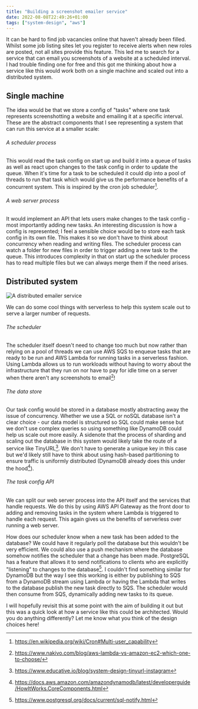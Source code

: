 ```yaml
---
title: "Building a screenshot emailer service"
date: 2022-08-08T22:49:26+01:00
tags: ["system-design", "aws"]
---
```

It can be hard to find job vacancies online that haven't already been filled. Whilst some job listing sites let you register to receive alerts when new roles are posted, not all sites provide this feature. This led me to search for a service that can email you screenshots of a website at a scheduled interval. I had trouble finding one for free and this got me thinking about how a service like this would work both on a single machine and scaled out into a distributed system. 

## Single machine
The idea would be that we store a config of "tasks" where one task represents screenshotting a website and emailing it at a specific interval. These are the abstract components that I see representing a system that can run this service at a smaller scale:

###### A scheduler process
This would read the task config on start up and build it into a queue of tasks as well as react upon changes to the task config in order to update the queue. When it's time for a task to be scheduled it could dip into a pool of threads to run that task which would give us the performance benefits of a concurrent system. This is inspired by the cron job scheduler[^1].

###### A web server process
It would implement an API that lets users make changes to the task config - most importantly adding new tasks. An interesting discussion is how a config is represented; I feel a sensible choice would be to store each task config in its own file. This makes it so we don't have to think about concurrency when reading and writing files. The scheduler process can watch a folder for new files in order to trigger adding a new task to the queue. This introduces complexity in that on start up the scheduler process has to read multiple files but we can always merge them if the need arises.

## Distributed system
![A distributed emailer service](/emailer.drawio.png#c)

We can do some cool things with serverless to help this system scale out to serve a larger number of requests.

###### The scheduler
The scheduler itself doesn't need to change too much but now rather than relying on a pool of threads we can use AWS SQS to enqueue tasks that are ready to be run and AWS Lambda for running tasks in a serverless fashion. Using Lambda allows us to run workloads without having to worry about the infrastructure that they run on nor have to pay for idle time on a server when there aren't any screenshots to email[^2]!

###### The data store
Our task config would be stored in a database mostly abstracting away the issue of concurrency. Whether we use a SQL or noSQL database isn't a clear choice - our data model is structured so SQL could make sense but we don't use complex queries so using something like DynamoDB could help us scale out more easily. A sidenote that the process of sharding and scaling out the database in this system would likely take the route of a service like TinyURL[^3]. We don't have to generate a unique key in this case but we'd likely still have to think about using hash-based partitioning to ensure traffic is uniformly distributed (DynamoDB already does this under the hood[^4]).

###### The task config API
We can split our web server process into the API itself and the services that handle requests. We do this by using AWS API Gateway as the front door to adding and removing tasks in the system where Lambda is triggered to handle each request. This again gives us the benefits of serverless over running a web server. 

How does our scheduler know when a new task has been added to the database? We could have it regularly poll the database but this wouldn't be very efficient. We could also use a push mechanism where the database somehow notifies the scheduler that a change has been made. PostgreSQL has a feature that allows it to send notifications to clients who are explicitly "listening" to changes to the database[^5]. I couldn't find something similar for DynamoDB but the way I see this working is either by publishing to SQS from a DynamoDB stream using Lambda or having the Lambda that writes to the database publish the new task directly to SQS. The scheduler would then consume from SQS, dynamically adding new tasks to its queue.

I will hopefully revisit this at some point with the aim of building it out but this was a quick look at how a service like this could be architected. Would you do anything differently? Let me know what you think of the design choices here!

[^1]: https://en.wikipedia.org/wiki/Cron#Multi-user_capability
[^2]: https://www.nakivo.com/blog/aws-lambda-vs-amazon-ec2-which-one-to-choose/
[^3]: https://www.educative.io/blog/system-design-tinyurl-instagram
[^4]: https://docs.aws.amazon.com/amazondynamodb/latest/developerguide/HowItWorks.CoreComponents.html
[^5]: https://www.postgresql.org/docs/current/sql-notify.html